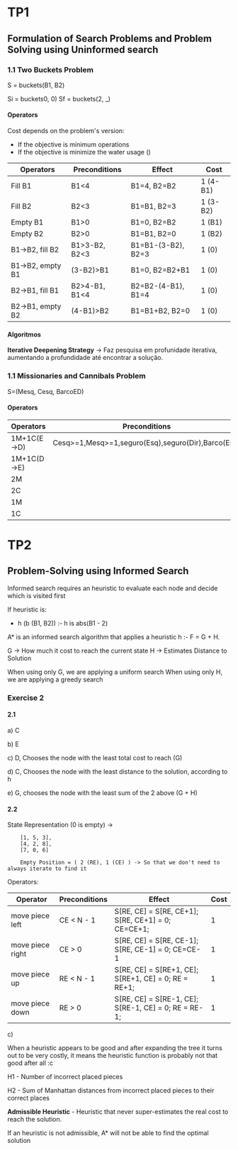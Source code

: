 # TP1
## Formulation of Search Problems and Problem Solving  using Uninformed search

### 1.1 Two Buckets Problem
S = buckets(B1, B2)

Si = buckets0, 0)
Sf = buckets(2, _)

#### Operators
Cost depends on the problem's version:
- If the objective is minimum operations
- If the objective is minimize the water usage ()

| Operators        | Preconditions | Effect             | Cost     |
|------------------|---------------|--------------------|----------|
| Fill B1          | B1<4          | B1=4, B2=B2        | 1 (4-B1) |
| Fill B2          | B2<3          | B1=B1, B2=3        | 1 (3-B2) |
| Empty B1         | B1>0          | B1=0, B2=B2        | 1 (B1)   |
| Empty B2         | B2>0          | B1=B1, B2=0        | 1 (B2)   |
| B1->B2, fill B2  | B1>3-B2, B2<3 | B1=B1-(3-B2), B2=3 | 1 (0)    |
| B1->B2, empty B1 | (3-B2)>B1     | B1=0, B2=B2+B1     | 1 (0)    |
| B2->B1, fill B1  | B2>4-B1, B1<4 | B2=B2-(4-B1), B1=4 | 1 (0)    |
| B2->B1, empty B2 | (4-B1)>B2     | B1=B1+B2, B2=0     | 1 (0)    |

#### Algoritmos
**Iterative Deepening Strategy** -> Faz pesquisa em profunidade iterativa, aumentando a profundidade até encontrar a solução.

### 1.1 Missionaries and Cannibals Problem

S=(Mesq, Cesq, BarcoED)

#### Operators
| Operators   | Preconditions                                      | Effect | Cost |
|-------------|----------------------------------------------------|--------|------|
| 1M+1C(E->D) | Cesq>=1,Mesq>=1,seguro(Esq),seguro(Dir),Barco(Esq) |        |      |
| 1M+1C(D->E) |                                                    |        |      |
| 2M          |                                                    |        |      |
| 2C          |                                                    |        |      |
| 1M          |                                                    |        |      |
| 1C          |                                                    |        |      |

# TP2
## Problem-Solving using Informed Search

Informed search requires an heuristic to evaluate each node and decide which is visited first

If heuristic is:
- h (b (B1, B2)) :- h is abs(B1 - 2)

A* is an informed search algorithm that applies a heuristic h :- F = G + H.

G -> How much it cost to reach the current state
H -> Estimates Distance to Solution

When using only G, we are applying a uniform search
When using only H, we are applying a greedy search

### Exercise 2
#### 2.1
a) C 

b) E

c) D, Chooses the node with the least total cost to reach (G)
 
d) C, Chooses the node with the least distance to the solution, according to h

e) G, chooses the node with the least sum of the 2 above (G + H)

#### 2.2
State Representation (0 is empty) -> 
```
    [1, 5, 3],
    [4, 2, 8], 
    [7, 0, 6]
    
    Empty Position = ( 2 (RE), 1 (CE) ) -> So that we don't need to always iterate to find it
```


Operators:

| Operator         | Preconditions | Effect                                               | Cost |
|------------------|---------------|------------------------------------------------------|------|
| move piece left  | CE < N - 1    | S[RE, CE] = S[RE, CE+1]; S[RE, CE+1] = 0; CE=CE+1;   | 1    |
| move piece right | CE > 0        | S[RE, CE] = S[RE, CE-1]; S[RE, CE-1] = 0; CE=CE-1    | 1    |
| move piece up    | RE < N - 1    | S[RE, CE] = S[RE+1, CE]; S[RE+1, CE] = 0; RE = RE+1; | 1    |
| move piece down  | RE > 0        | S[RE, CE] = S[RE-1, CE]; S[RE-1, CE] = 0; RE = RE-1; | 1    |

c) 

When a heuristic appears to be good and after expanding the tree it turns out to be very costly, it means the heuristic function is probably not that good after all :c

H1 - Number of incorrect placed pieces

H2 - Sum of Manhattan distances from incorrect placed pieces to their correct places

**Admissible Heuristic** - Heuristic that never super-estimates the real cost to reach the solution.

If an heuristic is not admissible, A* will not be able to find the optimal solution


